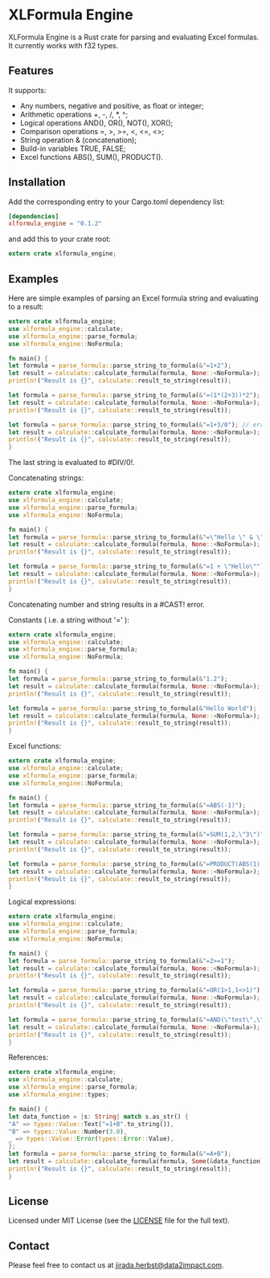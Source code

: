# XLFormula Engine
XLFormula Engine is a Rust crate for parsing and evaluating Excel formulas. It currently works with f32 types.

## Features
It supports:

* Any numbers, negative and positive, as float or integer;
* Arithmetic operations +, -, /, *, ^;
* Logical operations AND(), OR(), NOT(), XOR();
* Comparison operations =, >, >=, <, <=, <>;
* String operation & (concatenation);
* Build-in variables TRUE, FALSE;
* Excel functions ABS(), SUM(), PRODUCT().

## Installation

Add the corresponding entry to your Cargo.toml dependency list:
```toml
[dependencies]
xlformula_engine = "0.1.2"
```
and add this to your crate root:
```rust
extern crate xlformula_engine;
```

## Examples

Here are simple examples of parsing an Excel formula string and evaluating to a result:
```rust
extern crate xlformula_engine;
use xlformula_engine::calculate;
use xlformula_engine::parse_formula;
use xlformula_engine::NoFormula;

fn main() {
let formula = parse_formula::parse_string_to_formula(&"=1+2");
let result = calculate::calculate_formula(formula, None::<NoFormula>);
println!("Result is {}", calculate::result_to_string(result));

let formula = parse_formula::parse_string_to_formula(&"=(1*(2+3))*2");
let result = calculate::calculate_formula(formula, None::<NoFormula>);
println!("Result is {}", calculate::result_to_string(result));

let formula = parse_formula::parse_string_to_formula(&"=1+3/0"); // error (#DIV/0!)
let result = calculate::calculate_formula(formula, None::<NoFormula>);
println!("Result is {}", calculate::result_to_string(result));
}
```
The last string is evaluated to #DIV/0!.

Concatenating strings:
```rust
extern crate xlformula_engine;
use xlformula_engine::calculate;
use xlformula_engine::parse_formula;
use xlformula_engine::NoFormula;

fn main() {
let formula = parse_formula::parse_string_to_formula(&"=\"Hello \" & \" World!\"");
let result = calculate::calculate_formula(formula, None::<NoFormula>);
println!("Result is {}", calculate::result_to_string(result));

let formula = parse_formula::parse_string_to_formula(&"=1 + \"Hello\""); // error (#CAST!)
let result = calculate::calculate_formula(formula, None::<NoFormula>);
println!("Result is {}", calculate::result_to_string(result));
}
```
Concatenating number and string results in a #CAST! error.

Constants ( i.e. a string without '=' ):
```rust
extern crate xlformula_engine;
use xlformula_engine::calculate;
use xlformula_engine::parse_formula;
use xlformula_engine::NoFormula;

fn main() {
let formula = parse_formula::parse_string_to_formula(&"1.2");
let result = calculate::calculate_formula(formula, None::<NoFormula>);
println!("Result is {}", calculate::result_to_string(result));

let formula = parse_formula::parse_string_to_formula(&"Hello World");
let result = calculate::calculate_formula(formula, None::<NoFormula>);
println!("Result is {}", calculate::result_to_string(result));
}
```

Excel functions:
```rust
extern crate xlformula_engine;
use xlformula_engine::calculate;
use xlformula_engine::parse_formula;
use xlformula_engine::NoFormula;

fn main() {
let formula = parse_formula::parse_string_to_formula(&"=ABS(-1)");
let result = calculate::calculate_formula(formula, None::<NoFormula>);
println!("Result is {}", calculate::result_to_string(result));

let formula = parse_formula::parse_string_to_formula(&"=SUM(1,2,\"3\")");
let result = calculate::calculate_formula(formula, None::<NoFormula>);
println!("Result is {}", calculate::result_to_string(result));

let formula = parse_formula::parse_string_to_formula(&"=PRODUCT(ABS(1),2*1, 3,4*1)");
let result = calculate::calculate_formula(formula, None::<NoFormula>);
println!("Result is {}", calculate::result_to_string(result));
}
```

Logical expressions:
```rust
extern crate xlformula_engine;
use xlformula_engine::calculate;
use xlformula_engine::parse_formula;
use xlformula_engine::NoFormula;

fn main() {
let formula = parse_formula::parse_string_to_formula(&"=2>=1");
let result = calculate::calculate_formula(formula, None::<NoFormula>);
println!("Result is {}", calculate::result_to_string(result));

let formula = parse_formula::parse_string_to_formula(&"=OR(1>1,1<>1)");
let result = calculate::calculate_formula(formula, None::<NoFormula>);
println!("Result is {}", calculate::result_to_string(result));

let formula = parse_formula::parse_string_to_formula(&"=AND(\"test\",\"True\", 1, true) ");
let result = calculate::calculate_formula(formula, None::<NoFormula>);
println!("Result is {}", calculate::result_to_string(result));
}
```

References:
```rust
extern crate xlformula_engine;
use xlformula_engine::calculate;
use xlformula_engine::parse_formula;
use xlformula_engine::types;

fn main() {
let data_function = |s: String| match s.as_str() {
"A" => types::Value::Text("=1+B".to_string()),
"B" => types::Value::Number(3.0),
_ => types::Value::Error(types::Error::Value),
};
let formula = parse_formula::parse_string_to_formula(&"=A+B");
let result = calculate::calculate_formula(formula, Some(&data_function));
println!("Result is {}", calculate::result_to_string(result));
}
```

## License
Licensed under MIT License (see the [LICENSE](https://github.com/jiradaherbst/XLFormula-Engine/blob/master/LICENSE) file for the full text). 

## Contact
Please feel free to contact us at jirada.herbst@data2impact.com.